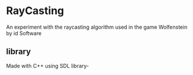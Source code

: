 # RayCasting

An experiment with the raycasting algorithm used in the game Wolfenstein by id Software

## library
Made with C++ using SDL library-
